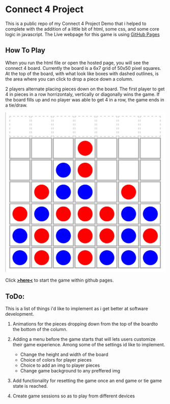 # Connect 4 Project

This is a public repo of my Connect 4 Project Demo that i helped to complete with the addition of a little bit of html, some css, and some core logic in javascript.
The Live webpage for this game is using [GitHub Pages](https://pages.github.com/)


## How To Play

When you run the html file or open the hosted page, you will see the connect 4 board. Currently the board is a 6x7 grid of 50x50 pixel squares. At the top of the board, with what look like boxes with dashed outlines, is the area where you can click to drop a piece down a column.

2 players alternate placing pieces down on the board. The first player to get 4 in pieces in a row horrizontaly, vertically or diagonally wins the game. If the board fills up and no player was able to get 4 in a row, the game ends in a tie/draw.

![This should be a picture of a Connect 4 game in progress](imgs/Connect4.png)



Click **[>here<](https://papontem.github.io/15Connect4_Public_Demo/)** to start the game within github pages.

## ToDo:
This is a list of things i'd like to implement as i get better at software development.

1. Animations for the pieces dropping down from the top of the boardto the bottom of the column.

2. Adding a menu before the game starts that  will lets users customize their game experience.
    Among some of the settings id like to implement.
    - Change the height and width of the board
    - Choice of colors for player pieces
    - Choice to add an img to player pieces
    - Change game background to any preffered img

3. Add functionality for resetting the game once an end game or tie game state is reached. 

4. Create game sessions so as to play from different devices

        